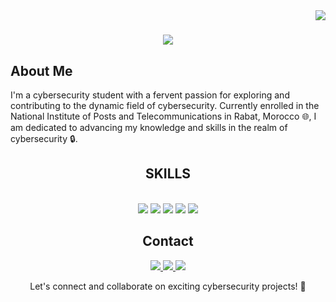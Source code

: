 <img align="right" src="https://visitor-badge.laobi.icu/badge?page_id=abd3lgh4f0r.abd3lgh4f0r" />

<h1 align="center">
    <img src="https://readme-typing-svg.herokuapp.com/?font=Righteous&size=35&center=true&vCenter=true&width=500&height=70&duration=4000&lines=Hi+There!+👋;+I'm+Abdelghafour+Bouhdyd!;" />
</h1>


## About Me

I'm a cybersecurity student with a fervent passion for exploring and contributing to the dynamic field of cybersecurity. Currently enrolled in the National Institute of Posts and Telecommunications in Rabat, Morocco 🌐, I am dedicated to advancing my knowledge and skills in the realm of cybersecurity 🔒.

<div align="center">
<h2 align="center">SKILLS</h2>
 <br/>
<div align="center">
    <img src="https://img.shields.io/badge/Python-3776AB?style=for-the-badge&logo=python&logoColor=white"/>
    <img src="https://img.shields.io/badge/HTML-239120?style=for-the-badge&logo=html5&logoColor=white"/>
    <img src="https://img.shields.io/badge/Java-ED8B00?style=for-the-badge&logo=openjdk&logoColor=white"/>
    <img src="https://img.shields.io/badge/CSS3-1572B6?style=for-the-badge&logo=css3&logoColor=white"/>
    <img src="https://img.shields.io/badge/Powershell-2CA5E0?style=for-the-badge&logo=powershell&logoColor=white"/>
   
 <br/>   
</div>





## Contact
<div align="center"> 
  <a href="mail:abouhdyd@gmail.com">
    <img src="https://img.shields.io/badge/Gmail-333333?style=for-the-badge&logo=gmail&logoColor=red" />
  </a>
  <a href="https://www.linkedin.com/in/abdelghafourbouhdyd/" target="_blank">
    <img src="https://img.shields.io/badge/LinkedIn-0077B5?style=for-the-badge&logo=linkedin&logoColor=white" target="_blank" />
  </a>
  <a href="https://abd3lgh4f0r.github.io/" target="_blank">
     <img src="https://img.shields.io/badge/website-000000?style=for-the-badge&logo=About.me&logoColor=white"/> 
  </a>
</div>




Let's connect and collaborate on exciting cybersecurity projects! 🚀
 
